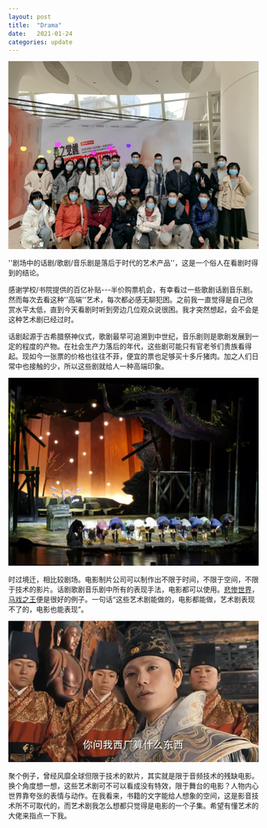 ```yaml
---
layout: post
title:  "Drama"
date:   2021-01-24
categories: update
---
```

![out](/source/drama_student.jpg)


''剧场中的话剧/歌剧/音乐剧是落后于时代的艺术产品''，这是一个俗人在看剧时得到的结论。


感谢学校/书院提供的百亿补贴---半价购票机会，有幸看过一些歌剧话剧音乐剧。然而每次去看这种''高端''艺术，每次都必感无聊犯困。之前我一直觉得是自己欣赏水平太低，直到今天看剧时听到旁边几位观众说很困。我才突然想起，会不会是这种艺术剧已经过时。



话剧起源于古希腊祭神仪式，歌剧最早可追溯到中世纪，音乐剧则是歌剧发展到一定的程度的产物。在社会生产力落后的年代，这些剧可能只有官老爷们贵族看得起。现如今一张票的价格也往往不菲，便宜的票也足够买十多斤猪肉。加之人们日常中也接触的少，所以这些剧就给人一种高端印象。


![out](/source/actor.jpg)


时过境迁，相比较剧场。电影制片公司可以制作出不限于时间，不限于空间，不限于技术的影片。话剧歌剧音乐剧中所有的表现手法，电影都可以使用。[悲惨世界](https://movie.douban.com/subject/6860160/)，[马戏之王](https://movie.douban.com/subject/3914513/)便是很好的例子。一句话“这些艺术剧能做的，电影都能做，艺术剧表现不了的，电影也能表现”。


![out](/source/dongchang.jpg)


聚个例子，曾经风靡全球但限于技术的默片，其实就是限于音频技术的残缺电影。换个角度想一想，这些艺术剧可不可以看成没有特效，限于舞台的电影？人物内心世界靠夸张的表情与动作。在我看来，书籍的文字能给人想象的空间，这是影音技术所不可取代的，而艺术剧我怎么想都只觉得是电影的一个子集。希望有懂艺术的大佬来指点一下我。
